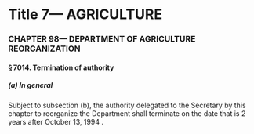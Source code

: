 
# Title 7— AGRICULTURE
### CHAPTER 98— DEPARTMENT OF AGRICULTURE REORGANIZATION
#### § 7014. Termination of authority
##### (a) In general

Subject to subsection (b), the authority delegated to the Secretary by this chapter to reorganize the Department shall terminate on the date that is 2 years after October 13, 1994 .
